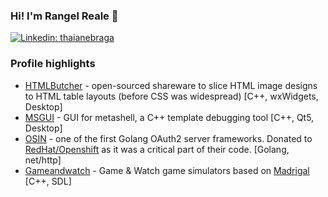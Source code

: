 ### Hi! I'm Rangel Reale 👋

[![Linkedin: thaianebraga](https://img.shields.io/badge/-rangelreale-blue?style=flat-square&logo=Linkedin&logoColor=white&link=https://www.linkedin.com/in/rangel-reale-6144312a/)](https://www.linkedin.com/in/rangel-reale-6144312a/)

### Profile highlights
* [HTMLButcher](https://github.com/RangelReale/htmlbutcher) - open-sourced shareware to slice HTML image designs to HTML table layouts (before CSS was widespread) [C++, wxWidgets, Desktop]
* [MSGUI](https://github.com/RangelReale/msgui) - GUI for metashell, a C++ template debugging tool [C++, Qt5, Desktop]
* [OSIN](https://github.com/RangelReale/osin) - one of the first Golang OAuth2 server frameworks. Donated to [RedHat/Openshift](https://github.com/openshift/osin) as it was a critical part of their code. [Golang, net/http]
* [Gameandwatch](https://github.com/RangelReale/gameandwatch) - Game & Watch game simulators based on [Madrigal](http://www.madrigaldesign.it/sim/) [C++, SDL]

<!--
**RangelReale/RangelReale** is a ✨ _special_ ✨ repository because its `README.md` (this file) appears on your GitHub profile.

Here are some ideas to get you started:

- 🔭 I’m currently working on ...
- 🌱 I’m currently learning ...
- 👯 I’m looking to collaborate on ...
- 🤔 I’m looking for help with ...
- 💬 Ask me about ...
- 📫 How to reach me: ...
- 😄 Pronouns: ...
- ⚡ Fun fact: ...
-->
